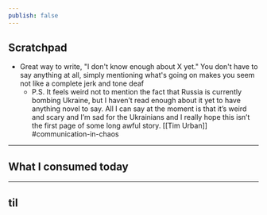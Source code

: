 ```yaml
---
publish: false
---
```


## Scratchpad
- Great way to write, "I don't know enough about X yet." You don't have to say anything at all, simply mentioning what's going on makes you seem not like a complete jerk and tone deaf
	- P.S. It feels weird not to mention the fact that Russia is currently bombing Ukraine, but I haven’t read enough about it yet to have anything novel to say. All I can say at the moment is that it’s weird and scary and I’m sad for the Ukrainians and I really hope this isn’t the first page of some long awful story. [[Tim Urban]] #communication-in-chaos


***
## What I consumed today


***
## til



